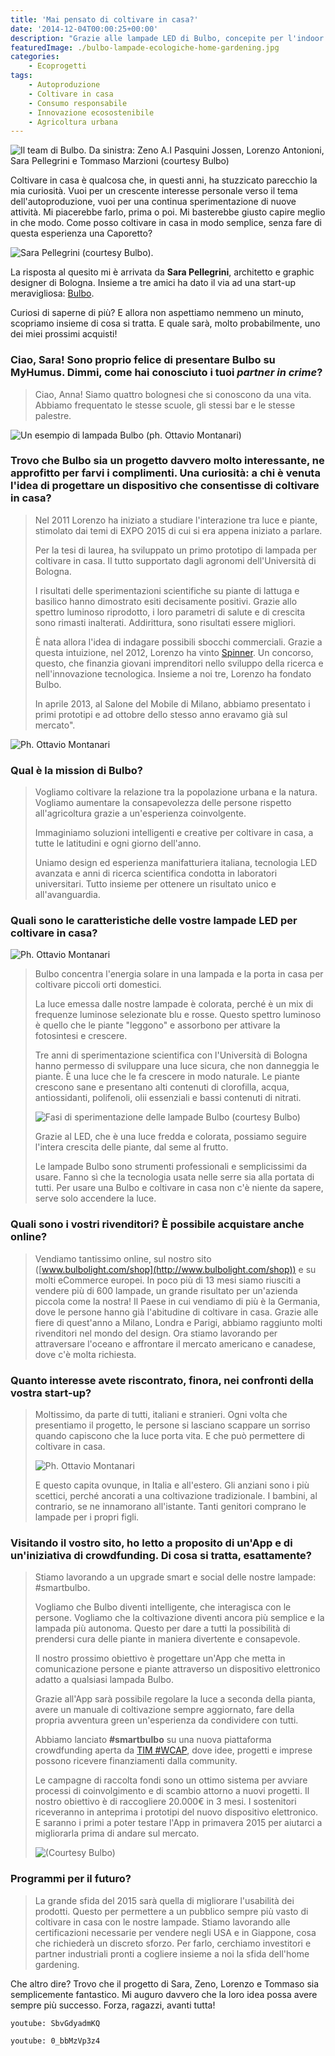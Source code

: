 ```yaml
---
title: 'Mai pensato di coltivare in casa?'
date: '2014-12-04T00:00:25+00:00'
description: "Grazie alle lampade LED di Bulbo, concepite per l'indoor gardening, coltivare in casa diventa un'operazione semplicissima!"
featuredImage: ./bulbo-lampade-ecologiche-home-gardening.jpg
categories:
    - Ecoprogetti
tags:
    - Autoproduzione
    - Coltivare in casa
    - Consumo responsabile
    - Innovazione ecosostenibile
    - Agricoltura urbana
---
```


![Il team di Bulbo. Da sinistra: Zeno A.I Pasquini Jossen, Lorenzo Antonioni, Sara Pellegrini e Tommaso Marzioni (courtesy Bulbo)](./bulbo-iniziale.jpg)

Coltivare in casa è qualcosa che, in questi anni, ha stuzzicato parecchio la mia curiosità. Vuoi per un crescente interesse personale verso il tema dell'autoproduzione, vuoi per una continua sperimentazione di nuove attività.
Mi piacerebbe farlo, prima o poi. Mi basterebbe giusto capire meglio in che modo.
Come posso coltivare in casa in modo semplice, senza fare di questa esperienza una Caporetto?

![Sara Pellegrini (courtesy Bulbo)](./sara-pellegrini.jpg).

La risposta al quesito mi è arrivata da **Sara Pellegrini**, architetto e graphic designer di Bologna. Insieme a tre amici ha dato il via ad una start-up meravigliosa: [Bulbo](http://www.bulbolight.com/it/).

Curiosi di saperne di più? E allora non aspettiamo nemmeno un minuto, scopriamo insieme di cosa si tratta. E quale sarà, molto probabilmente, uno dei miei prossimi acquisti!

### Ciao, Sara! Sono proprio felice di presentare Bulbo su MyHumus. Dimmi, come hai conosciuto i tuoi _partner in crime_?

> Ciao, Anna! Siamo quattro bolognesi che si conoscono da una vita. Abbiamo frequentato le stesse scuole, gli stessi bar e le stesse palestre.

![Un esempio di lampada Bulbo (ph. Ottavio Montanari)](./lampada-bulbo.jpg)

### Trovo che Bulbo sia un progetto davvero molto interessante, ne approfitto per farvi i complimenti. Una curiosità: a chi è venuta l'idea di progettare un dispositivo che consentisse di coltivare in casa?

> Nel 2011 Lorenzo ha iniziato a studiare l'interazione tra luce e piante, stimolato dai temi di EXPO 2015 di cui si era appena iniziato a parlare.
>
> Per la tesi di laurea, ha sviluppato un primo prototipo di lampada per coltivare in casa. Il tutto supportato dagli agronomi dell'Università di Bologna.
>
> I risultati delle sperimentazioni scientifiche su piante di lattuga e basilico hanno dimostrato esiti decisamente positivi. Grazie allo spettro luminoso riprodotto, i loro parametri di salute e di crescita sono rimasti inalterati. Addirittura, sono risultati essere migliori.
>
> È nata allora l'idea di indagare possibili sbocchi commerciali. Grazie a questa intuizione, nel 2012, Lorenzo ha vinto [Spinner](http://www.spinner.it/index.php). Un concorso, questo, che finanzia giovani imprenditori nello sviluppo della ricerca e nell'innovazione tecnologica. Insieme a noi tre, Lorenzo ha fondato Bulbo.
>
> In aprile 2013, al Salone del Mobile di Milano, abbiamo presentato i primi prototipi e ad ottobre dello stesso anno eravamo già sul mercato".

![Ph. Ottavio Montanari](./piantine-in-lampada.jpg)

### Qual è la mission di Bulbo?

> Vogliamo coltivare la relazione tra la popolazione urbana e la natura. Vogliamo aumentare la consapevolezza delle persone rispetto all'agricoltura grazie a un'esperienza coinvolgente.
>
> Immaginiamo soluzioni intelligenti e creative per coltivare in casa, a tutte le latitudini e ogni giorno dell'anno.
>
> Uniamo design ed esperienza manifatturiera italiana, tecnologia LED avanzata e anni di ricerca scientifica condotta in laboratori universitari. Tutto insieme per ottenere un risultato unico e all'avanguardia.

### Quali sono le caratteristiche delle vostre lampade LED per coltivare in casa?

![Ph. Ottavio Montanari](./bulbo-immagine.jpg)

> Bulbo concentra l'energia solare in una lampada e la porta in casa per coltivare piccoli orti domestici.
>
> La luce emessa dalle nostre lampade è colorata, perché è un mix di frequenze luminose selezionate blu e rosse. Questo spettro luminoso è quello che le piante "leggono" e assorbono per attivare la fotosintesi e crescere.
>
> Tre anni di sperimentazione scientifica con l'Università di Bologna hanno permesso di sviluppare una luce sicura, che non danneggia le piante. È una luce che le fa crescere in modo naturale. Le piante crescono sane e presentano alti contenuti di clorofilla, acqua, antiossidanti, polifenoli, olii essenziali e bassi contenuti di nitrati.
>
> ![Fasi di sperimentazione delle lampade Bulbo (courtesy Bulbo)](./piantine-sperim.jpg)
>
> Grazie al LED, che è una luce fredda e colorata, possiamo seguire l'intera crescita delle piante, dal seme al frutto.
>
> Le lampade Bulbo sono strumenti professionali e semplicissimi da usare. Fanno sì che la tecnologia usata nelle serre sia alla portata di tutti. Per usare una Bulbo e coltivare in casa non c'è niente da sapere, serve solo accendere la luce.

### Quali sono i vostri rivenditori? È possibile acquistare anche online?

> Vendiamo tantissimo online, sul nostro sito ([www.bulbolight.com/shop](http://www.bulbolight.com/shop)) e su molti eCommerce europei. In poco più di 13 mesi siamo riusciti a vendere più di 600 lampade, un grande risultato per un'azienda piccola come la nostra! Il Paese in cui vendiamo di più è la Germania, dove le persone hanno già l'abitudine di coltivare in casa. Grazie alle fiere di quest'anno a Milano, Londra e Parigi, abbiamo raggiunto molti rivenditori nel mondo del design. Ora stiamo lavorando per attraversare l'oceano e affrontare il mercato americano e canadese, dove c'è molta richiesta.

### Quanto interesse avete riscontrato, finora, nei confronti della vostra start-up?

> Moltissimo, da parte di tutti, italiani e stranieri. Ogni volta che presentiamo il progetto, le persone si lasciano scappare un sorriso quando capiscono che la luce porta vita. E che può permettere di coltivare in casa.
>
> ![Ph. Ottavio Montanari](./bambino.jpg)
>
> E questo capita ovunque, in Italia e all'estero. Gli anziani sono i più scettici, perché ancorati a una coltivazione tradizionale. I bambini, al contrario, se ne innamorano all'istante. Tanti genitori comprano le lampade per i propri figli.

### Visitando il vostro sito, ho letto a proposito di un'App e di un'iniziativa di crowdfunding. Di cosa si tratta, esattamente?

> Stiamo lavorando a un upgrade smart e social delle nostre lampade: #smartbulbo.
>
> Vogliamo che Bulbo diventi intelligente, che interagisca con le persone. Vogliamo che la coltivazione diventi ancora più semplice e la lampada più autonoma. Questo per dare a tutti la possibilità di prendersi cura delle piante in maniera divertente e consapevole.
>
> Il nostro prossimo obiettivo è progettare un'App che metta in comunicazione persone e piante attraverso un dispositivo elettronico adatto a qualsiasi lampada Bulbo.
>
> Grazie all'App sarà possibile regolare la luce a seconda della pianta, avere un manuale di coltivazione sempre aggiornato, fare della propria avventura green un'esperienza da condividere con tutti.
>
> Abbiamo lanciato **#smartbulbo** su una nuova piattaforma crowdfunding aperta da [TIM #WCAP](http://www.wcap.tim.it), dove idee, progetti e imprese possono ricevere finanziamenti dalla community.
>
> Le campagne di raccolta fondi sono un ottimo sistema per avviare processi di coinvolgimento e di scambio attorno a nuovi progetti. Il nostro obiettivo è di raccogliere 20.000€ in 3 mesi. I sostenitori riceveranno in anteprima i prototipi del nuovo dispositivo elettronico. E saranno i primi a poter testare l'App in primavera 2015 per aiutarci a migliorarla prima di andare sul mercato.
>
> ![(Courtesy Bulbo)](./peperoncino.jpg)

### Programmi per il futuro?

> La grande sfida del 2015 sarà quella di migliorare l'usabilità dei prodotti. Questo per permettere a un pubblico sempre più vasto di coltivare in casa con le nostre lampade. Stiamo lavorando alle certificazioni necessarie per vendere negli USA e in Giappone, cosa che richiederà un discreto sforzo. Per farlo, cerchiamo investitori e partner industriali pronti a cogliere insieme a noi la sfida dell'home gardening.

Che altro dire? Trovo che il progetto di Sara, Zeno, Lorenzo e Tommaso sia semplicemente fantastico. Mi auguro davvero che la loro idea possa avere sempre più successo.
Forza, ragazzi, avanti tutta!

`youtube: SbvGdyadmKQ`

`youtube: 0_bbMzVp3z4`
